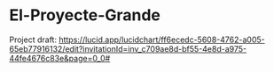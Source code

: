 # El-Proyecte-Grande

Project draft: https://lucid.app/lucidchart/ff6ecedc-5608-4762-a005-65eb77916132/edit?invitationId=inv_c709ae8d-bf55-4e8d-a975-44fe4676c83e&page=0_0#
